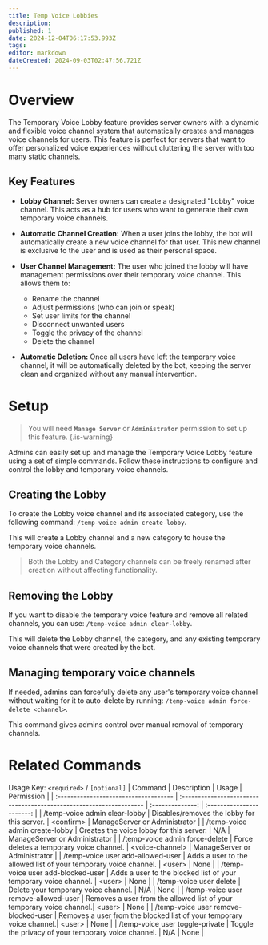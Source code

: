 ```yaml
---
title: Temp Voice Lobbies
description: 
published: 1
date: 2024-12-04T06:17:53.993Z
tags: 
editor: markdown
dateCreated: 2024-09-03T02:47:56.721Z
---
```


# Overview
The Temporary Voice Lobby feature provides server owners with a dynamic and flexible voice channel system that automatically creates and manages voice channels for users. This feature is perfect for servers that want to offer personalized voice experiences without cluttering the server with too many static channels.

## Key Features
* **Lobby Channel:** Server owners can create a designated "Lobby" voice channel. This acts as a hub for users who want to generate their own temporary voice channels.

* **Automatic Channel Creation:** When a user joins the lobby, the bot will automatically create a new voice channel for that user. This new channel is exclusive to the user and is used as their personal space.

* **User Channel Management:** The user who joined the lobby will have management permissions over their temporary voice channel. This allows them to:
  * Rename the channel
  * Adjust permissions (who can join or speak)
  * Set user limits for the channel
  * Disconnect unwanted users
  * Toggle the privacy of the channel
  * Delete the channel
 
* **Automatic Deletion:** Once all users have left the temporary voice channel, it will be automatically deleted by the bot, keeping the server clean and organized without any manual intervention.

# Setup
> You will need **`Manage Server`** or **`Administrator`** permission to set up this feature.
{.is-warning}

Admins can easily set up and manage the Temporary Voice Lobby feature using a set of simple commands. Follow these instructions to configure and control the lobby and temporary voice channels.

## Creating the Lobby
To create the Lobby voice channel and its associated category, use the following command: `/temp-voice admin create-lobby`.

This will create a Lobby channel and a new category to house the temporary voice channels. 
> Both the Lobby and Category channels can be freely renamed after creation without affecting functionality.

## Removing the Lobby
If you want to disable the temporary voice feature and remove all related channels, you can use: `/temp-voice admin clear-lobby`.

This will delete the Lobby channel, the category, and any existing temporary voice channels that were created by the bot.

## Managing temporary voice channels
If needed, admins can forcefully delete any user's temporary voice channel without waiting for it to auto-delete by running: `/temp-voice admin force-delete <channel>`.

This command gives admins control over manual removal of temporary channels.

# Related Commands
Usage Key: `<required>` / `[optional]`
| Command                               | Description                                                         | Usage            | Permission                |
| :------------------------------------ | :------------------------------------------------------------------ | :--------------: | :-----------------------: |
| /temp-voice admin clear-lobby         | Disables/removes the lobby for this server.                         | \<confirm>        | ManageServer or Administrator |
| /temp-voice admin create-lobby        | Creates the voice lobby for this server.                            | N/A              | ManageServer or Administrator |
| /temp-voice admin force-delete        | Force deletes a temporary voice channel.                            | \<voice-channel>  | ManageServer or Administrator |
| /temp-voice user add-allowed-user     | Adds a user to the allowed list of your temporary voice channel.     | \<user>           | None                      |
| /temp-voice user add-blocked-user     | Adds a user to the blocked list of your temporary voice channel.     | \<user>           | None                      |
| /temp-voice user delete               | Delete your temporary voice channel.                                | N/A              | None                      |
| /temp-voice user remove-allowed-user  | Removes a user from the allowed list of your temporary voice channel.| \<user>           | None                      |
| /temp-voice user remove-blocked-user  | Removes a user from the blocked list of your temporary voice channel.| \<user>           | None                      |
| /temp-voice user toggle-private       | Toggle the privacy of your temporary voice channel.                 | N/A              | None                      |
